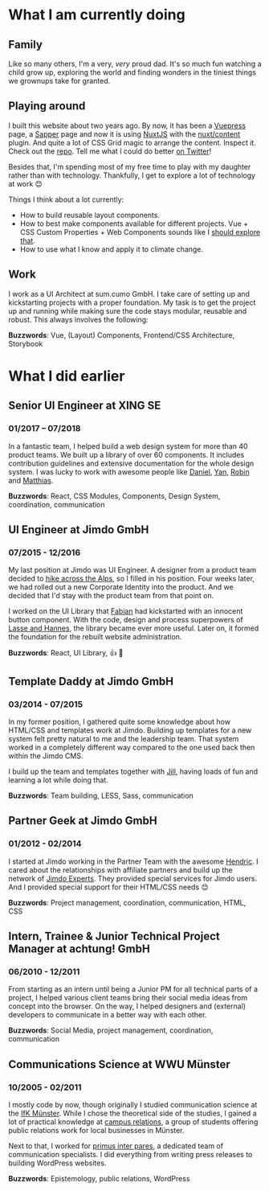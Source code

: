 # What I am currently doing

## Family

Like so many others, I'm a very, _very_ proud dad. It's so much fun watching a child grow up, exploring the world and finding wonders in the tiniest things we grownups take for granted.

## Playing around

I built this website about two years ago. By now, it has been a [Vuepress](https://vuepress.vuejs.org/) page, a [Sapper](https://sapper.svelte.dev/) page and now it is using [NuxtJS](https://nuxtjs.org/) with the [nuxt/content](https://content.nuxtjs.org/) plugin. And quite a lot of CSS Grid magic to arrange the content. Inspect it. Check out the [repo](http://github.com/herrBertling/herrsiering.de/). Tell me what I could do better [on Twitter](https://twitter.com/HerrBertling/)!

Besides that, I'm spending most of my free time to play with my daughter rather than with technology. Thankfully, I get to explore a lot of technology at work 😊

Things I think about a lot currently:

- How to build reusable layout components.
- How to best make components available for different projects. Vue + CSS Custom Properties + Web Components sounds like I [should explore that](https://twitter.com/HerrBertling/status/1164191715563114496).
- How to use what I know and apply it to climate change.

## Work

I work as a UI Architect at sum.cumo GmbH. I take care of setting up and kickstarting projects with a proper foundation. My task is to get the project up and running while making sure the code stays modular, reusable and robust. This always involves the following:

**Buzzwords**: Vue, (Layout) Components, Frontend/CSS Architecture, Storybook

# What I did earlier

## Senior UI Engineer at XING SE

### 01/2017 – 07/2018

In a fantastic team, I helped build a web design system for more than 40 product teams. We built up a library of over 60 components. It includes contribution guidelines and extensive documentation for the whole design system. I was lucky to work with awesome people like [Daniel](https://twitter.com/dmbch), [Yan](https://twitter.com/yanwalton), [Robin](https://twitter.com/RobinDrexler) and [Matthias](https://twitter.com/aithir).

**Buzzwords**: React, CSS Modules, Components, Design System, coordination, communication

## UI Engineer at Jimdo GmbH

### 07/2015 - 12/2016

My last position at Jimdo was UI Engineer. A designer from a product team decided to [hike across the Alps](https://www.youtube.com/watch?v=kVvmYZPWO1g), so I filled in his position. Four weeks later, we had rolled out a new Corporate Identity into the product. And we decided that I'd stay with the product team from that point on.

I worked on the UI Library that [Fabian](https://afknapping.de/) had kickstarted with an innocent button component. With the code, design and process superpowers of [Lasse and Hannes](https://schubrake.de/), the library became ever more useful. Later on, it formed the foundation for the rebuilt website administration.

**Buzzwords**: React, UI Library, 👍 🚀

## Template Daddy at Jimdo GmbH

### 03/2014 - 07/2015

In my former position, I gathered quite some knowledge about how HTML/CSS and templates work at Jimdo. Building up templates for a new system felt pretty natural to me and the leadership team. That system worked in a completely different way compared to the one used back then within the Jimdo CMS.

I build up the team and templates together with [Jill](https://www.jillheyer.com/), having loads of fun and learning a lot while doing that.

**Buzzwords**: Team building, LESS, Sass, communication

## Partner Geek at Jimdo GmbH

### 01/2012 - 02/2014

I started at Jimdo working in the Partner Team with the awesome [Hendric](https://twitter.com/hendricruesch). I cared about the relationships with affiliate partners and build up the network of [Jimdo Experts](https://experts.jimdo.com/). They provided special services for Jimdo users. And I provided special support for their HTML/CSS needs 😊

**Buzzwords**: Project management, coordination, communication, HTML, CSS

## Intern, Trainee & Junior Technical Project Manager at achtung! GmbH

### 06/2010 - 12/2011

From starting as an intern until being a Junior PM for all technical parts of a project, I helped various client teams bring their social media ideas from concept into the browser. On the way, I helped designers and (external) developers to communicate in a better way with each other.

**Buzzwords**: Social Media, project management, coordination, communication

## Communications Science at WWU Münster

### 10/2005 - 02/2011

I mostly code by now, though originally I studied communication science at the [IfK Münster](https://www.uni-muenster.de/Kowi/). While I chose the theoretical side of the studies, I gained a lot of practical knowledge at [campus relations](https://campusrelations.jimdo.com/), a group of students offering public relations work for local businesses in Münster.

Next to that, I worked for [primus inter pares](https://www.pr-ip.de/), a dedicated team of communication specialists. I did everything from writing press releases to building WordPress websites.

**Buzzwords**: Epistemology, public relations, WordPress
